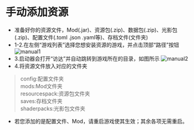 # 手动添加资源
- 准备好你的资源文件，Mod(.jar)、资源包(.zip)、数据包(.zip)、光影包(.zip)、配置文件(.toml .json .yaml等)、存档文件(文件夹)
- 1-2.在左侧“游戏列表”选择您想安装资源的游戏，并点击顶部“路径”按钮
![manual1](/resources/addresources/manual1.png)
- 3.启动器会打开“访达”并自动跳转到游戏所在的目录，如图所示
![manual2](/resources/addresources/manual2.png)
- 4.将资源文件放入对应的文件夹
> config:配置文件夹\
> mods:Mod文件夹\
> resourcespack:资源包文件夹\
> saves:存档文件夹\
> shaderpacks:光影包文件夹
- 若您添加的是配置文件、Mod，请重启游戏使其生效；其余各项无需重启。
